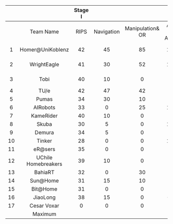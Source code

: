 |    |                     | Stage I |            |                  |             |              |          |      |         |  Stage II  |           |          |                |         |       |           |
|:--:|:-------------------:|:-------:|:----------:|:----------------:|:-----------:|--------------|----------|:----:|:-------:|:----------:|-----------|:--------:|:--------------:|:-------:|:-----:|:---------:|
|    |      Team Name      |   RIPS  | Navigation | Manipulation& OR | ASR & Audio | Person Recog | Robo-Zoo | GPSR | Stage 1 | Restaurant | RoboNurse | WakeMeUp | Open Challenge | Stage 2 | Final |   Final   |
| 1  | Homer@UniKoblenz    |    42   |     45     |        85        |     130     |       0      |    23    |  30  |   355   |      0     |     60    |    55    |       181      |   651   |   93  | 1st Place |
| 2  | WrightEagle         |    41   |     30     |        52        |     125     |      20      |    49    |  60  |   377   |     145    |    105    |    25    |       98       |   750   |   85  | 2nd Place |
| 3  | Tobi                |    40   |     10     |         0        |      65     |      55      |    18    |  105 |   293   |      0     |     97    |    20    |       152      |   562   |   75  | 3rd Place |
| 4  | TU/e                |    42   |     47     |        42        |      60     |      75      |    29    |  30  |   325   |     30     |     83    |    50    |       159      |   647   |   66  |         4 |
| 5  | Pumas               |    34   |     30     |        10        |      30     |      10      |    11    |   4  |   129   |     35     |     30    |    50    |       115      |   359   |   43  |         5 |
| 6  | AIRobots            |    33   |      0     |        25        |     100     |      30      |     8    |   5  |   201   |      0     |     0     |    25    |       117      |   343   |       |         6 |
| 7  | KameRider           |    40   |     10     |         0        |      45     |      50      |     6    |  10  |   161   |      0     |     0     |     0    |       89       |   250   |       |         7 |
| 8  | Skuba               |    30   |      5     |         0        |     105     |       0      |    11    |  20  |   171   |      0     |     0     |     0    |       47       |   218   |       |         8 |
| 9  | Demura              |    34   |      5     |         0        |      5      |      15      |     7    |  20  |    86   |      5     |     0     |     0    |       76       |   167   |       |         9 |
| 10 | Tinker              |    28   |      0     |         0        |     105     |       0      |     0    |   0  |   133   |            |           |          |                |         |       |        10 |
| 11 | eR@sers             |    35   |      0     |         0        |      20     |      15      |    34    |  15  |   119   |            |           |          |                |         |       |        11 |
| 12 | UChile Homebreakers |    39   |     10     |         0        |      0      |      15      |    11    |   0  |    75   |            |           |          |                |         |       |        12 |
| 13 | BahiaRT             |    32   |      0     |        30        |      0      |       0      |     8    |   0  |    70   |            |           |          |                |         |       |        13 |
| 14 | Sun@Home            |    31   |     15     |        10        |      0      |       0      |     8    |   0  |    64   |            |           |          |                |         |       |        14 |
| 15 | Bit@Home            |    31   |      0     |         0        |      25     |       0      |     8    |   0  |    64   |            |           |          |                |         |       |        15 |
| 16 | JiaoLong            |    38   |     15     |         0        |     -50     |       0      |     6    |   0  |    9    |            |           |          |                |         |       |        16 |
| 17 | Cesar Voxar         |    0    |      0     |         0        |      0      |       0      |     0    |   0  |    0    |            |           |          |                |         |       |        17 |
|    | Maximum             |         |            |                  |             |              |          |      |         |            |           |          |                |         |       |           |